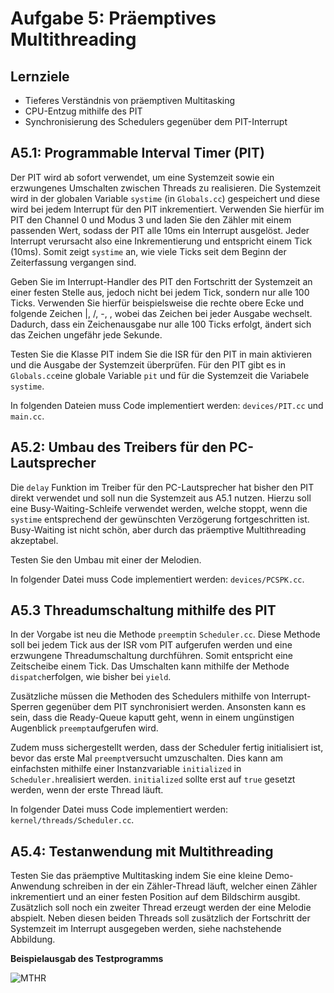 # Aufgabe 5: Präemptives Multithreading

## Lernziele- Tieferes Verständnis von präemptiven Multitasking- CPU-Entzug mithilfe des PIT- Synchronisierung des Schedulers gegenüber dem PIT-Interrupt


## A5.1: Programmable Interval Timer (PIT)Der PIT wird ab sofort verwendet, um eine Systemzeit sowie ein erzwungenes Umschalten zwischen Threads zu realisieren. Die Systemzeit wird in der globalen Variable `systime` (in `Globals.cc`) gespeichert und diese wird bei jedem Interrupt für den PIT inkrementiert. Verwenden Sie hierfür im PIT den Channel 0 und Modus 3 und laden Sie den Zähler mit einem passenden Wert, sodass der PIT alle 10ms ein Interrupt ausgelöst. Jeder Interrupt verursacht also eine Inkrementierung und entspricht einem Tick (10ms). Somit zeigt `systime` an, wie viele Ticks seit dem Beginn der Zeiterfassungvergangen sind. 
Geben Sie im Interrupt-Handler des PIT den Fortschritt der Systemzeit an einer festen Stelle aus, jedoch nicht bei jedem Tick, sondern nur alle 100 Ticks. Verwenden Sie hierfür beispielsweise die rechte obere Ecke und folgende Zeichen |, /, -, \, wobei das Zeichen bei jeder Ausgabe wechselt. Dadurch, dass ein Zeichenausgabe nur alle 100 Ticks erfolgt, ändert sich das Zeichen ungefähr jede Sekunde. 

Testen Sie die Klasse PIT indem Sie die ISR für den PIT in main aktivieren und die Ausgabe der Systemzeit überprüfen. 
Für den PIT gibt es in `Globals.cc`eine globale Variable `pit` und für die Systemzeit die Variabele `systime`.

In folgenden Dateien muss Code implementiert werden: `devices/PIT.cc` und `main.cc`.


## A5.2: Umbau des Treibers für den PC-Lautsprecher
Die `delay` Funktion im Treiber für den PC-Lautsprecher hat bisher den PIT direkt verwendet und soll nun die Systemzeit aus A5.1 nutzen. Hierzu soll eine Busy-Waiting-Schleife verwendet werden, welche stoppt, wenn die `systime` entsprechend der gewünschten Verzögerung fortgeschritten ist. Busy-Waiting ist nicht schön, aber durch das präemptive Multithreading akzeptabel. 

Testen Sie den Umbau mit einer der Melodien.

In folgender Datei muss Code implementiert werden: `devices/PCSPK.cc`.

## A5.3 Threadumschaltung mithilfe des PIT
In der Vorgabe ist neu die Methode `preempt`in `Scheduler.cc`. Diese Methode soll bei jedem Tick aus der ISR vom PIT aufgerufen werden und eine erzwungene Threadumschaltung durchführen. Somit entspricht eine Zeitscheibe einem Tick. Das Umschalten kann mithilfe der Methode `dispatch`erfolgen, wie bisher bei `yield`. 

Zusätzliche müssen die Methoden des Schedulers mithilfe von Interrupt-Sperren gegenüber dem PIT synchronisiert werden. Ansonsten kann es sein, dass die Ready-Queue kaputt geht, wenn in einem ungünstigen Augenblick `preempt`aufgerufen wird.

Zudem muss sichergestellt werden, dass der Scheduler fertig initialisiert ist, bevor das erste Mal `preempt`versucht umzuschalten. Dies kann am einfachsten mithilfe einer Instanzvariable `initialized` in `Scheduler.h`realisiert werden. `initialized` sollte erst auf `true` gesetzt werden, wenn der erste Thread läuft.

In folgender Datei muss Code implementiert werden: `kernel/threads/Scheduler.cc`.


## A5.4: Testanwendung mit Multithreading
Testen Sie das präemptive Multitasking indem Sie eine kleine Demo-Anwendung schreiben in der ein Zähler-Thread läuft, welcher einen Zähler inkrementiert und an einer festen Position auf dem Bildschirm ausgibt. Zusätzlich soll noch ein zweiter Thread erzeugt werden der eine Melodie abspielt. Neben diesen beiden Threads soll zusätzlich der Fortschritt der Systemzeit im Interrupt ausgegeben werden, siehe nachstehende Abbildung.


**Beispielausgab des Testprogramms**

![MTHR](https://github.com/mschoett/hhuTOSc/blob/aufgabe-5/img/mthr.jpg)
